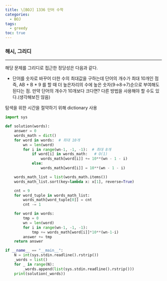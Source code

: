 ```yaml
---
title: \[BOJ] 1336 단어 수학
categories: 
  - BOJ
tags: 
  - greedy
toc: true
---
```


### 해시, 그리디

---

해당 문제를 그리디로 접근한 정당성은 다음과 같다.

- 단어를 숫자로 바꾸어 더한 수의 최대값을 구하는데 단어의 개수가 최대 10개인 점
즉, AB + B * 9 를 할 때 더 높은자리의 수에 높은 숫자(9→8→7)순으로 부여해도 된다는 점. 만약 단어의 개수가 10개보다 크다면? 다른 방법을 사용해야 할 수도 있다.(생각해보진 않음)

탐색을 위한 시간을 절약하기 위해 dictionary 사용

```python
import sys

def solution(words):
    answer = 0
    words_math = dict()
    for word in words:  # 최대 10개
        wn = len(word)
        for i in range(wn-1, -1, -1):  # 최대 8개
            if word[i] in words_math:   # O(1)
                words_math[word[i]] += 10**(wn - 1 - i)
            else:
                words_math[word[i]] = 10**(wn - 1 - i)

    words_math_list = list(words_math.items())
    words_math_list.sort(key=lambda x: x[1], reverse=True)

    cnt = 9
    for word_tuple in words_math_list:
        words_math[word_tuple[0]] = cnt
        cnt -= 1

    for word in words:
        tmp = 0
        wn = len(word)
        for i in range(wn-1, -1, -1):
            tmp += words_math[word[i]]*10**(wn-1-i)
        answer += tmp
    return answer

if __name__ == "__main__":
    N = int(sys.stdin.readline().rstrip())
    _words = list()
    for _ in range(N):
        _words.append(list(sys.stdin.readline().rstrip()))
    print(solution(_words))
```
